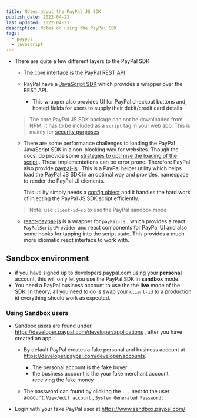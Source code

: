 ```yaml
---
title: Notes about the PayPal JS SDK
publish_date: 2022-04-23
last_updated: 2022-04-23
description: Notes on using the PayPal SDK
tags:
  - paypal
  - javascript
---
```


- There are quite a few different layers to the PayPal SDK

	- The core interface is the [PayPal REST API](https://developer.paypal.com/api/rest/)

	 - PayPal have a [JavaScript SDK](https://developer.paypal.com/sdk/js/) which provides a wrapper over the REST API.
		 - This wrapper also provides UI for PayPal checkout buttons and, hosted fields for users to supply their debit/credit card details
		 
	> 	The core PayPal JS SDK package can not be downloaded from NPM, it has to be included as a `script` tag in your web app. This is mainly for [security purposes](https://developer.paypal.com/sdk/js/performance/#load-the-javascript-sdk-from-the-paypal-server)
	 
	- There are some performance challenges to loading the PayPal JavaScript SDK in a non-blocking way for websites. Though the docs, do provide some [strategies to optimise the loading of the script](https://developer.paypal.com/sdk/js/performance/#link-delayedrender) . These implementations can be error prone. Therefore PayPal also provide [paypal-js](https://www.npmjs.com/package/@paypal/paypal-js) . This is a PayPal helper utility which helps load the PayPal JS SDK in an optimal way and provides, namespace to render the PayPal UI elements.

		This utility simply needs a [config object](https://developer.paypal.com/sdk/js/configuration/) and it handles the hard work of injecting the PayPal JS SDK script efficiently.
	
	> Note:  use `client-id=sb` to use the PayPal sandbox mode
		
	- [react-paypal-js](https://www.npmjs.com/package/@paypal/react-paypal-js) is a wrapper for `payPal-js` , which provides a react `PayPalScriptProvider` and react components for PayPal UI and also some hooks for tapping into the script state. This provides a much more idiomatic react interface to work with. 



## Sandbox environment
- if you have signed up to developers.paypal.com using your **personal** account, this will only let you use the PayPal SDK in **sandbox** mode.
- You need a PayPal business account to use the the **live** mode of the SDK. In theory, all you need to do is swap your `client-id` to a production id everything should work as expected.

 ### Using Sandbox users

- Sandbox users are found under https://developer.paypal.com/developer/applications , after you have created an app.

	- By default PayPal creates a fake personal and business account at https://developer.paypal.com/developer/accounts.
		-  The personal account is the fake buyer
		- the business account is the your fake merchant account receiving the fake money

	- The password can found by clicking the `...` next to the user account, `View/edit account` , `System Generated Password:` .

- Login with your fake PayPal user at https://www.sandbox.paypal.com/
